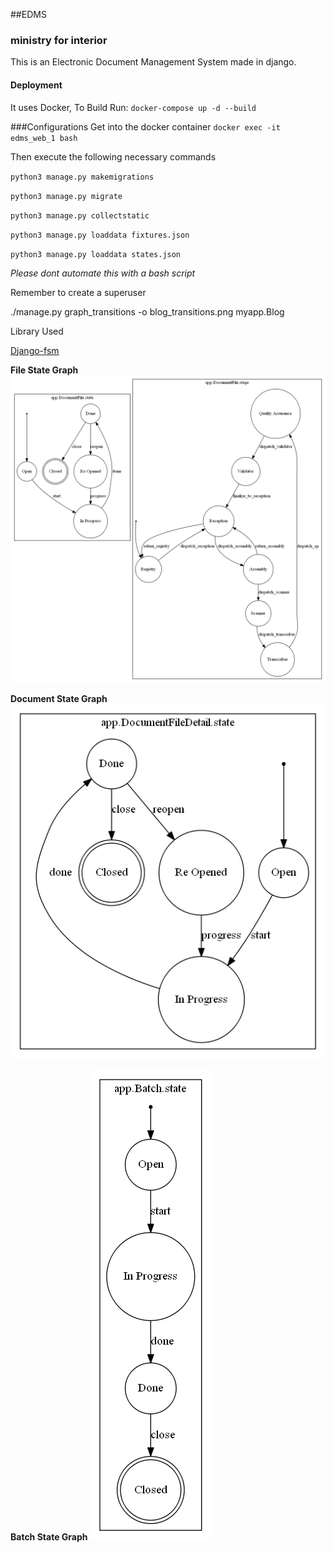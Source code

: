 ##EDMS 
### ministry for interior
This is an Electronic Document Management System made in django.

#### Deployment

It uses Docker, 
To Build Run:
`docker-compose up -d --build`

###Configurations
Get into the docker container `docker exec -it edms_web_1 bash`

Then execute the following necessary commands

`python3 manage.py makemigrations`

`python3 manage.py migrate`

`python3 manage.py collectstatic`

`python3 manage.py loaddata fixtures.json`

`python3 manage.py loaddata states.json`

_Please dont automate this with a bash script_

Remember to create a superuser

./manage.py graph_transitions -o blog_transitions.png myapp.Blog


Library Used

[Django-fsm](https://github.com/viewflow/django-fsm)

**File State Graph**
![alt text](file_transitions.png "File Process")


**Document State Graph**
![alt text](document_transitions.png "Document Process")

**Batch State Graph**
![alt text](batch_transitions.png "Batch Process")